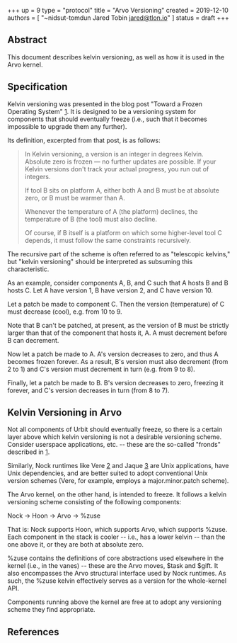 +++
up = 9
type = "protocol"
title = "Arvo Versioning"
created = 2019-12-10
authors = [
  "~nidsut-tomdun Jared Tobin <jared@tlon.io>"
]
status = draft
+++

## Abstract

This document describes kelvin versioning, as well as how it is used in the
Arvo kernel.

## Specification

Kelvin versioning was presented in the blog post "Toward a Frozen Operating
System" [1].  It is designed to be a versioning system for components that
should eventually freeze (i.e., such that it becomes impossible to upgrade them
any further).

Its definition, excerpted from that post, is as follows:

> In Kelvin versioning, a version is an integer in degrees Kelvin. Absolute
> zero is frozen — no further updates are possible. If your Kelvin versions
> don't track your actual progress, you run out of integers.
>
> If tool B sits on platform A, either both A and B must be at absolute zero,
> or B must be warmer than A.
>
> Whenever the temperature of A (the platform) declines, the temperature of B
> (the tool) must also decline.
>
> Of course, if B itself is a platform on which some higher-level tool C
> depends, it must follow the same constraints recursively.

The recursive part of the scheme is often referred to as "telescopic kelvins,"
but "kelvin versioning" should be interpreted as subsuming this characteristic.

As an example, consider components A, B, and C such that A hosts B and B hosts
C.  Let A have version 1, B have version 2, and C have version 10.

Let a patch be made to component C.  Then the version (temperature) of C must
decrease (cool), e.g. from 10 to 9.

Note that B can't be patched, at present, as the version of B must be strictly
larger than that of the component that hosts it, A.  A must decrement before B
can decrement.

Now let a patch be made to A.  A's version decreases to zero, and thus A
becomes frozen forever.  As a result, B's version must also decrement (from 2
to 1) and C's version must decrement in turn (e.g. from 9 to 8).

Finally, let a patch be made to B.  B's version decreases to zero, freezing it
forever, and C's version decreases in turn (from 8 to 7).

## Kelvin Versioning in Arvo

Not all components of Urbit should eventually freeze, so there is a certain
layer above which kelvin versioning is not a desirable versioning scheme.
Consider userspace applications, etc. -- these are the so-called "fronds"
described in [1].

Similarly, Nock runtimes like Vere [2] and Jaque [3] are Unix applications,
have Unix dependencies, and are better suited to adopt conventional Unix
version schemes (Vere, for example, employs a major.minor.patch scheme).

The Arvo kernel, on the other hand, is intended to freeze.  It follows a kelvin
versioning scheme consisting of the following components:

  Nock -> Hoon -> Arvo -> %zuse

That is: Nock supports Hoon, which supports Arvo, which supports %zuse.  Each
component in the stack is cooler -- i.e., has a lower kelvin -- than the one
above it, or they are both at absolute zero.

%zuse contains the definitions of core abstractions used elsewhere in the
kernel (i.e., in the vanes) -- these are the Arvo moves, $task and $gift.  It
also encompasses the Arvo structural interface used by Nock runtimes.  As such,
the %zuse kelvin effectively serves as a version for the whole-kernel API.

Components running above the kernel are free at to adopt any versioning scheme
they find appropriate.

## References

[1]: https://urbit.org/blog/toward-a-frozen-operating-system/
[2]: https://github.com/urbit/urbit/tree/master/pkg/urbit
[3]: https://github.com/frodwith/jaque

